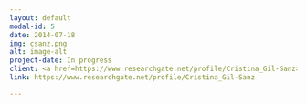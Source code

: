 ```yaml
---
layout: default
modal-id: 5
date: 2014-07-18
img: csanz.png
alt: image-alt
project-date: In progress
client: <a href=https://www.researchgate.net/profile/Cristina_Gil-Sanz>Cristina Gil-Sanz</a>
link: https://www.researchgate.net/profile/Cristina_Gil-Sanz

---
```

